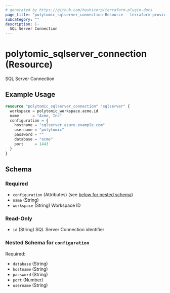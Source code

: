 ```yaml
---
# generated by https://github.com/hashicorp/terraform-plugin-docs
page_title: "polytomic_sqlserver_connection Resource - terraform-provider-polytomic"
subcategory: ""
description: |-
  SQL Server Connection
---
```


# polytomic_sqlserver_connection (Resource)

SQL Server Connection

## Example Usage

```terraform
resource "polytomic_sqlserver_connection" "sqlserver" {
  workspace = polytomic_workspace.acme.id
  name      = "Acme, Inc"
  configuration = {
    hostname = "sqlserver.azure.example.com"
    username = "polytomic"
    password = ""
    database = "acme"
    port     = 1443
  }
}
```

<!-- schema generated by tfplugindocs -->
## Schema

### Required

- `configuration` (Attributes) (see [below for nested schema](#nestedatt--configuration))
- `name` (String)
- `workspace` (String) Workspace ID

### Read-Only

- `id` (String) SQL Server Connection identifier

<a id="nestedatt--configuration"></a>
### Nested Schema for `configuration`

Required:

- `database` (String)
- `hostname` (String)
- `password` (String)
- `port` (Number)
- `username` (String)


